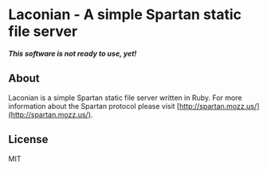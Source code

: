 # Laconian - A simple Spartan static file server

***This software is not ready to use, yet!***

## About
Laconian is a simple Spartan static file server written in Ruby. For more information about the Spartan protocol please visit [http://spartan.mozz.us/](http://spartan.mozz.us/).

## License
MIT